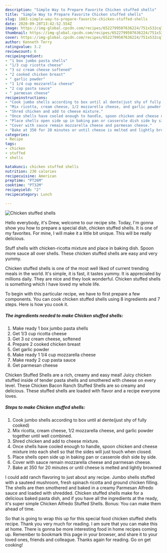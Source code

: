 ```yaml
---
description: "Simple Way to Prepare Favorite Chicken stuffed shells"
title: "Simple Way to Prepare Favorite Chicken stuffed shells"
slug: 1883-simple-way-to-prepare-favorite-chicken-stuffed-shells
date: 2020-09-28T13:42:52.554Z
image: https://img-global.cpcdn.com/recipes/6522799507636224/751x532cq70/chicken-stuffed-shells-recipe-main-photo.jpg
thumbnail: https://img-global.cpcdn.com/recipes/6522799507636224/751x532cq70/chicken-stuffed-shells-recipe-main-photo.jpg
cover: https://img-global.cpcdn.com/recipes/6522799507636224/751x532cq70/chicken-stuffed-shells-recipe-main-photo.jpg
author: Kenneth Terry
ratingvalue: 3.2
reviewcount: 6
recipeingredient:
- "1 box jumbo pasta shells"
- "1/3 cup ricotta cheese"
- "3 oz cream cheese softened"
- "2 cooked chicken breast"
- " garlic powder"
- "1 1/4 cup mozzarella cheese"
- "2 cup pasta sauce"
- " parmesan cheese"
recipeinstructions:
- "Cook jumbo shells according to box until al dente(just shy of fully cooked)"
- "Mix ricotta, cream cheese, 1/2 mozzarella cheese, and garlic powder together until well combined."
- "Shred chicken and add to cheese mixture."
- "Once shells have cooled enough to handle, spoon chicken and cheese mixture into each shell so that the sides will just touch when closed."
- "Place shells open side up in baking pan or casserole dish side by side."
- "Cover with sauce remain mozzarella cheese and parmesan cheese."
- "Bake at 350 for 20 minutes or until cheese is melted and lightly browned"
categories:
- Recipe
tags:
- chicken
- stuffed
- shells

katakunci: chicken stuffed shells 
nutrition: 230 calories
recipecuisine: American
preptime: "PT26M"
cooktime: "PT32M"
recipeyield: "2"
recipecategory: Lunch

---
```



![Chicken stuffed shells](https://img-global.cpcdn.com/recipes/6522799507636224/751x532cq70/chicken-stuffed-shells-recipe-main-photo.jpg)

Hello everybody, it's Drew, welcome to our recipe site. Today, I'm gonna show you how to prepare a special dish, chicken stuffed shells. It is one of my favorites. For mine, I will make it a little bit unique. This will be really delicious.

Stuff shells with chicken-ricotta mixture and place in baking dish. Spoon more sauce all over shells. These chicken stuffed shells are easy and very yummy.

Chicken stuffed shells is one of the most well liked of current trending meals in the world. It's simple, it is fast, it tastes yummy. It is appreciated by millions daily. They are nice and they look wonderful. Chicken stuffed shells is something which I have loved my whole life.


To begin with this particular recipe, we have to first prepare a few components. You can cook chicken stuffed shells using 8 ingredients and 7 steps. Here is how you cook it.

<!--inarticleads1-->

##### The ingredients needed to make Chicken stuffed shells:

1. Make ready 1 box jumbo pasta shells
1. Get 1/3 cup ricotta cheese
1. Get 3 oz cream cheese, softened
1. Prepare 2 cooked chicken breast
1. Get  garlic powder
1. Make ready 1 1/4 cup mozzarella cheese
1. Make ready 2 cup pasta sauce
1. Get  parmesan cheese


Chicken Stuffed Shells are a rich, creamy and easy meal! Juicy chicken stuffed inside of tender pasta shells and smothered with cheese on every level. These Chicken Bacon Ranch Stuffed Shells are so creamy and delicious. These stuffed shells are loaded with flavor and a recipe everyone loves. 

<!--inarticleads2-->

##### Steps to make Chicken stuffed shells:

1. Cook jumbo shells according to box until al dente(just shy of fully cooked)
1. Mix ricotta, cream cheese, 1/2 mozzarella cheese, and garlic powder together until well combined.
1. Shred chicken and add to cheese mixture.
1. Once shells have cooled enough to handle, spoon chicken and cheese mixture into each shell so that the sides will just touch when closed.
1. Place shells open side up in baking pan or casserole dish side by side.
1. Cover with sauce remain mozzarella cheese and parmesan cheese.
1. Bake at 350 for 20 minutes or until cheese is melted and lightly browned


I could add ranch flavoring to just about any recipe. Jumbo shells stuffed with a sauteed mushroom, fresh spinach ricotta and ground chicken filling. The shells are then smothered and baked in a creamy Parmesan Alfredo sauce and loaded with shredded. Chicken stuffed shells make for a delicious baked pasta dish, and if you have all the ingredients at the ready, it&#39;s super simple Chicken Alfredo Stuffed Shells. Bonus: You can make them ahead of time. 

So that is going to wrap this up for this special food chicken stuffed shells recipe. Thank you very much for reading. I am sure that you can make this at home. There is gonna be more interesting food in home recipes coming up. Remember to bookmark this page in your browser, and share it to your loved ones, friends and colleague. Thanks again for reading. Go on get cooking!

